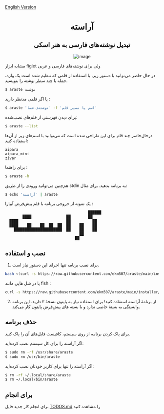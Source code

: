 [English Version](./README_EN.md)

<div align="center">
  <h1> آراسته </h1>
  <h2> تبدیل نوشته‌های فارسی به هنر اسکی </h2>

![image](https://user-images.githubusercontent.com/85228025/178108748-21a4bae4-8e2e-46e1-966d-b98cbd56187f.png)

</div>


مشابه ابزار figlet ولی برای نوشته‌های فارسی و عربی


در حال حاضر می‌توانید با دستور زیر، با استفاده از قلمی که تنظیم شده است یک واژه، جمله یا چند سطر نوشته را بنویسید.  

```bash
$ araste ‌نوشته
```
یا اگر قلمی مدنظر دارید :
```bash
$ araste 'نوشته‌ی شما' -f 'اسم یا مسیر قلم'
```

برای دیدن فهرستی از قلم‌های نصب‌شده:

```bash
$ araste --list
```

درحال‌حاضر چند قلم برای این طراحی شده است که می‌توانید با اسم‌های زیر از آن‌ها استفاده کنید:
```
aipara
aipara_mini
zivar
```

برای راهنما :
```bash
$ araste -h
```

هم‌چنین می‌توانید ورودی را از طریق stdin به برنامه بدهید. برای مثال:

```bash
$ echo 'آراسته' | araste
```

یک نمونه از خروجی برنامه با قلم پیش‌فرض آیپارا :
```
                                      ██████
        ████                ██        ██
  ████                      ██          ██
  ████    ██    ██  ██  ██  ██    ██    ██
    ██████████████████████  ██    ██    ██
                                  ██
                                ██
```
## نصب و استفاده

1. برای نصب برنامه تنها اجرای این دستور نیاز است.

````bash
bash <(curl -s https://raw.githubusercontent.com/ekm507/araste/main/installer/install.sh)
````
یا در شل هایی مانند fish :
````bash
curl -s https://raw.githubusercontent.com/ekm507/araste/main/installer/install.sh | bash
````


2. از برنامهٔ آراسته استفاده کنید! برای استفاده نیاز به پایتون نسخهٔ ۳ دارید. این برنامه وابستگی به بستهٔ خاصی ندارد و با بسته های پیش‌فرض پایتون کار می‌کند.

## حذف برنامه
برای پاک کردن برنامه از روی سیستم، کافیست فایل‌های آن را پاک کنید.

اگر آراسته را برای کل سیستم نصب کرده‌اید:

```bash
$ sudo rm -rf /usr/share/araste
$ sudo rm /usr/bin/araste
```

اگر آراسته را تنها برای کاربر خودتان نصب کرده‌اید:

```bash
$ rm -rf ~/.local/share/araste
$ rm ~/.local/bin/araste
```

## برای انجام
برای انجام کار جدید فایل [TODOS.md](https://github.com/ekm507/araste/blob/main/TODOS.md) را مشاهده کنید
